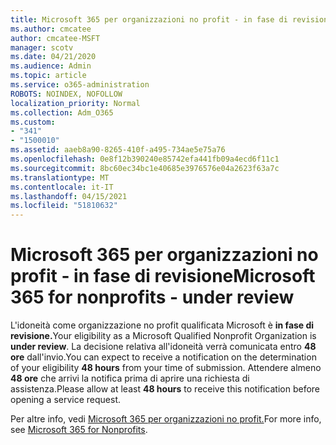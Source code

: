 ```yaml
---
title: Microsoft 365 per organizzazioni no profit - in fase di revisione
ms.author: cmcatee
author: cmcatee-MSFT
manager: scotv
ms.date: 04/21/2020
ms.audience: Admin
ms.topic: article
ms.service: o365-administration
ROBOTS: NOINDEX, NOFOLLOW
localization_priority: Normal
ms.collection: Adm_O365
ms.custom:
- "341"
- "1500010"
ms.assetid: aaeb8a90-8265-410f-a495-734ae5e75a76
ms.openlocfilehash: 0e8f12b390240e85742efa441fb09a4ecd6f11c1
ms.sourcegitcommit: 8bc60ec34bc1e40685e3976576e04a2623f63a7c
ms.translationtype: MT
ms.contentlocale: it-IT
ms.lasthandoff: 04/15/2021
ms.locfileid: "51810632"
---
```

# <a name="microsoft-365-for-nonprofits---under-review"></a><span data-ttu-id="45dce-102">Microsoft 365 per organizzazioni no profit - in fase di revisione</span><span class="sxs-lookup"><span data-stu-id="45dce-102">Microsoft 365 for nonprofits - under review</span></span>

<span data-ttu-id="45dce-103">L'idoneità come organizzazione no profit qualificata Microsoft è **in fase di revisione.**</span><span class="sxs-lookup"><span data-stu-id="45dce-103">Your eligibility as a Microsoft Qualified Nonprofit Organization is **under review**.</span></span> <span data-ttu-id="45dce-104">La decisione relativa all'idoneità verrà comunicata entro **48 ore** dall'invio.</span><span class="sxs-lookup"><span data-stu-id="45dce-104">You can expect to receive a notification on the determination of your eligibility **48 hours** from your time of submission.</span></span> <span data-ttu-id="45dce-105">Attendere almeno **48 ore** che arrivi la notifica prima di aprire una richiesta di assistenza.</span><span class="sxs-lookup"><span data-stu-id="45dce-105">Please allow at least **48 hours** to receive this notification before opening a service request.</span></span> 

<span data-ttu-id="45dce-106">Per altre info, vedi [Microsoft 365 per organizzazioni no profit.](https://www.microsoft.com/nonprofits/microsoft-365)</span><span class="sxs-lookup"><span data-stu-id="45dce-106">For more info, see [Microsoft 365 for Nonprofits](https://www.microsoft.com/nonprofits/microsoft-365).</span></span> 
